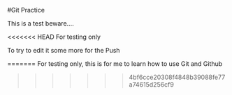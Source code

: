 #Git Practice

This is a test beware....

<<<<<<< HEAD
For testing only

To try to edit it some more for the Push

=======
For testing only, this is for me to learn how to use Git and Github
>>>>>>> 4bf6cce20308f4848b39088fe77a74615d256cf9
